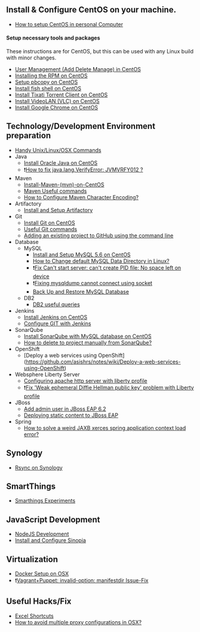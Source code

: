 ## Install & Configure CentOS on your machine.
* [How to setup CentOS in personal Computer](https://github.com/asishrs/notes/wiki/How-to-setup-CentOS-on-a-personal-Computer)

#### Setup necessary tools and packages
These instructions are for CentOS, but this can be used with any Linux build with minor changes.
* [User Management (Add Delete Manage) in CentOS](https://github.com/asishrs/notes/wiki/User-Management-(Add-Delete-Manage)-in-CentOS)
* [Installing the RPM on CentOS](https://github.com/asishrs/notes/wiki/Installing-the-RPM-on-CentOS)
* [Setup pbcopy on CentOS](https://github.com/asishrs/notes/wiki/Setup-pbcopy-on-CentOS)
* [Install fish shell on CentOS](https://github.com/asishrs/notes/wiki/Install-fish-shell-on-CentOs)
* [Install Tixati   Torrent Client on CentOS](https://github.com/asishrs/notes/wiki/Install-Tixati---Torrent-Client-on-CentOS)
* [Install VideoLAN (VLC) on CentOS](https://github.com/asishrs/notes/wiki/Install-VideoLAN-(VLC)-on-CentOS)
* [Install Google Chrome on CentOS](https://github.com/asishrs/notes/wiki/Install-Google-Chrome-on-CentOS)

## Technology/Development Environment preparation
* [Handy Unix/Linux/OSX Commands](https://github.com/asishrs/notes/wiki/Handy-Unix-Linux-OSX-Commands)
* Java
	* [Install Oracle Java on CentOS](https://github.com/asishrs/notes/wiki/Install-Oracle-Java-on-CentOS)
	* :heavy_exclamation_mark:[How to fix java.lang.VerifyError: JVMVRFY012 ?](https://github.com/asishrs/notes/wiki/How-to-fix-java.lang.VerifyError:-JVMVRFY012-%3F)
* Maven
	* [Install-Maven-(mvn)-on-CentOS](https://github.com/asishrs/notes/wiki/Install-Maven-(mvn)-on-CentOS)
  	* [Maven Useful commands](https://github.com/asishrs/notes/wiki/Maven-Useful-commands)
  	* [How to Configure Maven Character Encoding?](https://github.com/asishrs/notes/wiki/How-to-Configure-Maven-Character-Encoding%3F)
* Artifactory
	* [Install and Setup Artifactory](https://github.com/asishrs/notes/wiki/Install-and-Setup-Artifactory---Repo)
* Git
	* [Install Git on CentOS](https://github.com/asishrs/notes/wiki/Install-Git-on-CentOS)
	* [Useful Git commands](https://github.com/asishrs/notes/wiki/Useful-Git-commands)
	* [Adding an existing project to GitHub using the command line](https://github.com/asishrs/notes/wiki/Adding-an-existing-project-to-GitHub-using-the-command-line)
* Database
	* MySQL
		* [Install and Setup MySQL 5.6 on CentOS](https://github.com/asishrs/notes/wiki/Install-and-Setup-MySQL-5.6-on-CentOS)
		* [How to Change default MySQL Data Directory in Linux?](https://github.com/asishrs/notes/wiki/How-to-Change-default-MySQL-Data-Directory-in-Linux)
		* :heavy_exclamation_mark:[Fix Can't start server: can't create PID file: No space left on device](https://github.com/asishrs/notes/wiki/Fix-Issue---Can't-start-server:-can't-create-PID-file:-No-space-left-on-device)
		* :heavy_exclamation_mark:[Fixing mysqldump cannot connect using socket](https://github.com/asishrs/notes/wiki/Fixing-mysqldump-cannot-connect-using-socket)
		* [Back Up and Restore MySQL Database](https://github.com/asishrs/notes/wiki/Back-Up-and-Restore-a-MySQL-Database)
	* DB2
		* [DB2 useful queries](https://github.com/asishrs/notes/wiki/DB2-useful-queries) 
* Jenkins
	* [Install Jenkins on CentOS](https://github.com/asishrs/notes/wiki/Install-Jenkins-on-CentOS)
	* [Configure GIT with Jenkins](https://github.com/asishrs/notes/wiki/Configure-GIT-with-Jenkins)
* SonarQube
	* [Install SonarQube with MySQL database on CentOS](https://github.com/asishrs/notes/wiki/Install-SonarQube-with-MySQL-database-on-CentOS)
	* [How to delete to project manually from SonarQube?](https://github.com/asishrs/notes/wiki/How-to-delete-to-project-manually-from-Sonar)
* OpenShift
	* [Deploy a web services using OpenShift] (https://github.com/asishrs/notes/wiki/Deploy-a-web-services-using-OpenShift)
* Websphere Liberty Server
	* [ Configuring apache http server with liberty profile](https://github.com/asishrs/notes/wiki/Apache-Http-Server---liberty-profile)
	* :heavy_exclamation_mark:[Fix 'Weak ephemeral Diffie Hellman public key' problem with Liberty profile](https://github.com/asishrs/notes/wiki/Fix-'Weak-ephemeral-Diffie-Hellman-public-key'-problem-with-Liberty-profile)
* JBoss
	* [Add admin user in JBoss EAP 6.2](https://github.com/asishrs/notes/wiki/Add-admin-user-in-JBoss-EAP-6.2)
	* [Deploying static content to JBoss EAP](https://github.com/asishrs/notes/wiki/Deploying-static-content-to-JBoss)
* Spring
	* [How to solve a weird JAXB xerces spring application context load error?](https://github.com/asishrs/notes/wiki/How-to-solve-a-weird-JAXB-xerces-spring-application-context-load-error%3F) 

## Synology
* [Rsync on Synology](https://github.com/asishrs/notes/wiki/Rsync-on-Synology)

## SmartThings
* [Smarthings Experiments](https://github.com/asishrs/notes/wiki/Smarthings-Experiments)

## JavaScript Development
* [NodeJS Development](https://github.com/asishrs/notes/wiki/NodeJS-Development)
* [Install and Configure Sinopia](https://github.com/asishrs/notes/wiki/Install-and-Configure-Sinopia)

## Virtualization
* [Docker Setup on OSX](https://github.com/asishrs/notes/wiki/Docker-Setup-on-OSX)
* :heavy_exclamation_mark:[Vagrant+Puppet: invalid-option: manifestdir Issue-Fix](https://github.com/asishrs/notes/wiki/Vagrant---Puppet---invalid-option:---manifestdir---Fix)

## Useful Hacks/Fix
* [Excel Shortcuts](https://github.com/asishrs/notes/wiki/Excel-Shortcuts)
* [How to avoid multiple proxy configurations in OSX?](https://github.com/asishrs/notes/wiki/How-to-avoid-multiple-proxy-configurations-with-authentication%3F)
